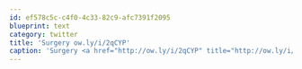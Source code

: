 ```yaml
---
id: ef578c5c-c4f0-4c33-82c9-afc7391f2095
blueprint: text
category: twitter
title: 'Surgery ow.ly/i/2qCYP'
caption: 'Surgery <a href="http://ow.ly/i/2qCYP" title="http://ow.ly/i/2qCYP" class="link link_untco">ow.ly/i/2qCYP</a>'
---
```

